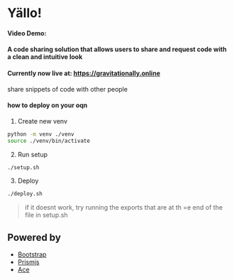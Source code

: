 # Yällo!

#### Video Demo:

#### A code sharing solution that allows users to share and request code with a clean and intuitive look

#### Currently now live at: https://gravitationally.online

share snippets of code with other people

#### how to deploy on your oqn

1. Create new venv

```bash
python -m venv ./venv
source ./venv/bin/activate
```

2. Run setup

```bash
./setup.sh
```

3. Deploy

```bash
./deploy.sh
```

> if it doesnt work, try running the exports that are at th =e end of the file in setup.sh

## Powered by

- [Bootstrap](https://getbootstrap.com)
- [Prismjs](https://prismjs.com)
- [Ace](https://ace.c9.io/)
